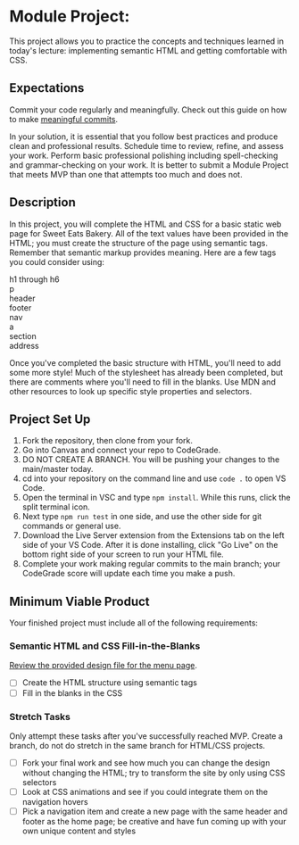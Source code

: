 # Module Project: 

This project allows you to practice the concepts and techniques learned in today's lecture: implementing semantic HTML and getting comfortable with CSS. 


## Expectations
Commit your code regularly and meaningfully. Check out this guide on how to make [meaningful commits](https://cbea.ms/git-commit/).

In your solution, it is essential that you follow best practices and produce clean and professional results. Schedule time to review, refine, and assess your work. Perform basic professional polishing including spell-checking and grammar-checking on your work. It is better to submit a Module Project that meets MVP than one that attempts too much and does not.


## Description

In this project, you will complete the HTML and CSS for a basic static web page for Sweet Eats Bakery. All of the text values have been provided in the HTML; you must create the structure of the page using semantic tags. Remember that semantic markup provides meaning.  Here are a few tags you could consider using:

h1 through h6<br />
p<br />
header<br />
footer<br />
nav<br />
a<br />
section<br />
address

Once you've completed the basic structure with HTML, you'll need to add some more style! Much of the stylesheet has already been completed, but there are comments where you'll need to fill in the blanks. Use MDN and other resources to look up specific style properties and selectors.

## Project Set Up

1. Fork the repository, then clone from your fork.
2. Go into Canvas and connect your repo to CodeGrade.
4. DO NOT CREATE A BRANCH. You will be pushing your changes to the main/master today.
5. cd into your repository on the command line and use `code .` to open VS Code.
6. Open the terminal in VSC and type `npm install`. While this runs, click the split terminal icon.
7. Next type `npm run test` in one side, and use the other side for git commands or general use.
8. Download the Live Server extension from the Extensions tab on the left side of your VS Code. After it is done installing, click "Go Live" on the bottom right side of your screen to run your HTML file.
9. Complete your work making regular commits to the main branch; your CodeGrade score will update each time you make a push.


## Minimum Viable Product

Your finished project must include all of the following requirements:
 
### Semantic HTML and CSS Fill-in-the-Blanks

[Review the provided design file for the menu page](design-files/Unit1-Sprint3-Module1.png).

* [ ] Create the HTML structure using semantic tags
* [ ] Fill in the blanks in the CSS

### Stretch Tasks

Only attempt these tasks after you've successfully reached MVP. Create a branch, do not do stretch in the same branch for HTML/CSS projects.

* [ ] Fork your final work and see how much you can change the design without changing the HTML; try to transform the site by only using CSS selectors
* [ ] Look at CSS animations and see if you could integrate them on the navigation hovers
* [ ] Pick a navigation item and create a new page with the same header and footer as the home page; be creative and have fun coming up with your own unique content and styles
